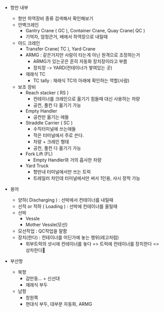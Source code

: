 - 항만 내부
	- 항만 하역장비 종류 검색해서 확인해보기
	- 안벽크레인 
		- Gantry Crane ( GC ), Container Crane, Quay Crane( QC ) 
		- 기억자, 엄청큰거, 배에서 하역장으로 내릴때
	- 야드 크레인
		- Transfer Crane( TC ), Yard Crane
		- ARMG : 같은거지만 사람이 타는게 아닌 원격으로 조정하는거
			- ARMG가 있는곳은 흔히 자동화 장치장이라고 부름
			- 장치장 -> YARD(컨테이너가 쌓여있는 곳)
		- 재래식 TC
			- TC tally : 재래식 TC의 아래에 확인하는 역할(사람)
	- 보조 장비
		- Reach stacker ( RS )
			- 컨테이너를 크레인으로 옮기기 힘들때 대신 사용하는 차량
			- 공컨, 풀컨 다 옮기기 가능
		- Empty Handler
			- 공컨만 옮기는 애들
		- Straddle Carrier ( SC )
			- 수직터미널에 쓰는애들
			- 작은 터미널에서 주로 쓴다. 
			- 차량 + 크레인 형태
			- 공컨, 풀컨 다 옮기기 가능
		- Fork Lift (FL)
			- Empty Handler와 거의 흡사한 차량
		- Yard Truck
			- 항만내 터미널에서만 쓰는 트럭
			- 트레일러 차인데 터미널에서만 써서 1인용, 샤시 장착 가능

- 용어
	- 양하( Discharging ) : 선박에서 컨테이너를 내릴때
	- 선적 or 적하 ( Loading ) : 선박에 컨테이너를 올릴때
	- 선박
		- Vessle
		- Mother Vessle(모선)
	- 모선작업 : QC작업을 말함
	- 장치(한다) : 컨테이너를 어딘가에 놓는 행위(레고처럼)
		- 외부트럭의 샷시에 컨테이너를 놓다 => 트럭에 컨테이너를 장치한다 =>  상차한다


- 부산항
	- 북항
		- 감만동... + 신선대
		- 재래식 부두
	- 남항
		- 창원쪽
		- 현대식 부두, 대부분 자동화, ARMG